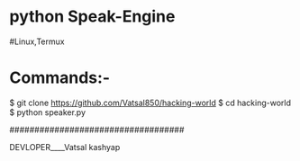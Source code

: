# python Speak-Engine


#Linux,Termux


# Commands:-


$ git clone https://github.com/Vatsal850/hacking-world
$ cd hacking-world
$ python speaker.py

###################################


DEVLOPER____Vatsal kashyap




